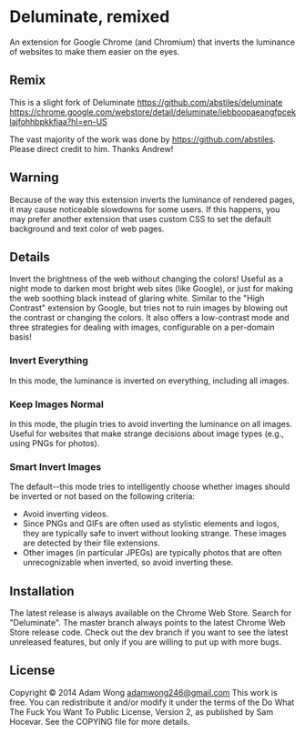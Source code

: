 Deluminate, remixed
===================

An extension for Google Chrome (and Chromium) that inverts the luminance of
websites to make them easier on the eyes.

Remix
-----
This is a slight fork of Deluminate
https://github.com/abstiles/deluminate
https://chrome.google.com/webstore/detail/deluminate/iebboopaeangfpceklajfohhbpkkfiaa?hl=en-US

The vast majority of the work was done by https://github.com/abstiles. Please direct credit to him. Thanks Andrew!

Warning
-------
Because of the way this extension inverts the luminance of
rendered pages, it may cause noticeable slowdowns for some users. If this
happens, you may prefer another extension that uses custom CSS to set the
default background and text color of web pages.

Details
-------

Invert the brightness of the web without changing the colors! Useful as a night
mode to darken most bright web sites (like Google), or just for making the web
soothing black instead of glaring white. Similar to the "High Contrast"
extension by Google, but tries not to ruin images by blowing out the contrast or
changing the colors. It also offers a low-contrast mode and three strategies
for dealing with images, configurable on a per-domain basis!

### Invert Everything ###
In this mode, the luminance is inverted on everything, including all images.

### Keep Images Normal ###
In this mode, the plugin tries to avoid inverting the luminance on all images.
Useful for websites that make strange decisions about image types (e.g., using
PNGs for photos).

### Smart Invert Images ###
The default--this mode tries to intelligently choose whether images should be
inverted or not based on the following criteria:

 * Avoid inverting videos.
 * Since PNGs and GIFs are often used as stylistic elements and logos, they are
   typically safe to invert without looking strange. These images are detected
   by their file extensions.
 * Other images (in particular JPEGs) are typically photos that are often
   unrecognizable when inverted, so avoid inverting these.

Installation
------------

The latest release is always available on the Chrome Web Store. Search for
"Deluminate". The master branch always points to the latest Chrome Web Store
release code. Check out the dev branch if you want to see the latest unreleased
features, but only if you are willing to put up with more bugs.

License
-------

Copyright © 2014 Adam Wong adamwong246@gmail.com
This work is free. You can redistribute it and/or modify it under the
terms of the Do What The Fuck You Want To Public License, Version 2,
as published by Sam Hocevar. See the COPYING file for more details.
